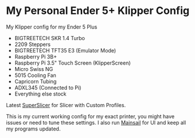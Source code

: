 # My Personal Ender 5+ Klipper Config

My Klipper config for my Ender 5 Plus

*   BIGTREETECH SKR 1.4 Turbo
*   2209 Steppers
*   BIGTREETECH TFT35 E3 (Emulator Mode)
*   Raspberry Pi 3B+
*   Raspberry Pi 3.5" Touch Screen (KlipperScreen)
*   Micro Swiss NG
*   5015 Cooling Fan
*   Capricorn Tubing
*   ADXL345 (Connected to Pi)
*   Everything else stock

Latest [SuperSlicer](https://github.com/supermerill/SuperSlicer) for Slicer with Custom Profiles. 

This is my current working config for my exact printer, you might have issues or need to tune these settings. I also run [Mainsail](https://docs.mainsail.xyz/) for UI and keep all my programs updated.
